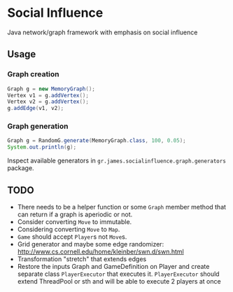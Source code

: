 # Social Influence

Java network/graph framework with emphasis on social influence

## Usage

### Graph creation

```java
Graph g = new MemoryGraph();
Vertex v1 = g.addVertex();
Vertex v2 = g.addVertex();
g.addEdge(v1, v2);
```

### Graph generation

```java
Graph g = RandomG.generate(MemoryGraph.class, 100, 0.05);
System.out.println(g);
```

Inspect available generators in `gr.james.socialinfluence.graph.generators` package.

## TODO

- There needs to be a helper function or some `Graph` member method that can return if a graph is aperiodic or not.
- Consider converting `Move` to immutable.
- Considering converting `Move` to `Map`.
- `Game` should accept `Player`s not `Move`s.
- Grid generator and maybe some edge randomizer: http://www.cs.cornell.edu/home/kleinber/swn.d/swn.html
- Transformation "stretch" that extends edges
- Restore the inputs Graph and GameDefinition on Player and create separate class `PlayerExecutor` that executes it. `PlayerExecutor` should extend ThreadPool or sth and will be able to execute 2 players at once